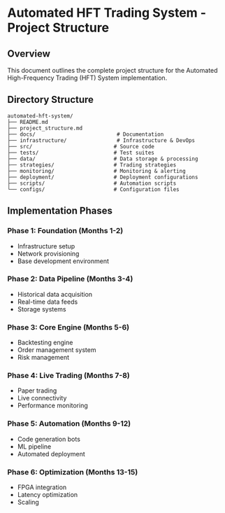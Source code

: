 # Automated HFT Trading System - Project Structure

## Overview
This document outlines the complete project structure for the Automated High-Frequency Trading (HFT) System implementation.

## Directory Structure

```
automated-hft-system/
├── README.md
├── project_structure.md
├── docs/                          # Documentation
├── infrastructure/                # Infrastructure & DevOps
├── src/                          # Source code
├── tests/                        # Test suites
├── data/                         # Data storage & processing
├── strategies/                   # Trading strategies
├── monitoring/                   # Monitoring & alerting
├── deployment/                   # Deployment configurations
├── scripts/                      # Automation scripts
└── configs/                      # Configuration files
```

## Implementation Phases

### Phase 1: Foundation (Months 1-2)
- Infrastructure setup
- Network provisioning
- Base development environment

### Phase 2: Data Pipeline (Months 3-4)
- Historical data acquisition
- Real-time data feeds
- Storage systems

### Phase 3: Core Engine (Months 5-6)
- Backtesting engine
- Order management system
- Risk management

### Phase 4: Live Trading (Months 7-8)
- Paper trading
- Live connectivity
- Performance monitoring

### Phase 5: Automation (Months 9-12)
- Code generation bots
- ML pipeline
- Automated deployment

### Phase 6: Optimization (Months 13-15)
- FPGA integration
- Latency optimization
- Scaling
